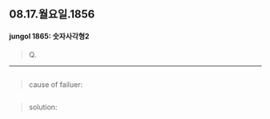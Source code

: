 ## 08.17.월요일.1856

#### jungol 1865: 숫자사각형2

> Q.

--------

```python

```

> cause of failuer:



```pyhton

```

> solution: 